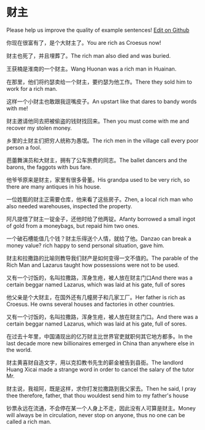 # 财主

Please help us improve the quality of example sentences! [Edit on Github](https://github.com/jiyushe/jiyu-example-sentence-source/blob/main/chinese/caizhu.md)

<p><span class="chinese">你现在很富有了，是个大财主了。</span><span class="english">You are rich as Croesus now!</span></p>

<p><span class="chinese">财主也死了，并且埋葬了。</span><span class="english">The rich man also died and was buried.</span></p>

<p><span class="chinese">王获楠是淮南的一个财主。</span><span class="english">Wang Huonan was a rich man in Huainan.</span></p>

<p><span class="chinese">在那里，他们将约瑟卖给一个财主，要约瑟为他工作。</span><span class="english">There they sold him to work for a rich man.</span></p>

<p><span class="chinese">这样一个小财主也敢跟我逗嘴皮子。</span><span class="english">An upstart like that dares to bandy words with me!</span></p>

<p><span class="chinese">财主邀请他同去把被偷盗的钱财找回来。</span><span class="english">Then you must come with me and recover my stolen money.</span></p>

<p><span class="chinese">乡里的土财主们把穷人统称为愚氓。</span><span class="english">The rich men in the village call every poor person a fool.</span></p>

<p><span class="chinese">芭蕾舞演员和大财主，拥有了公车旅费的同志。</span><span class="english">The ballet dancers and the barons, the faggots with bus fare.</span></p>

<p><span class="chinese">他爷爷原来是财主，家里有很多骨董。</span><span class="english">His grandpa used to be very rich, so there are many antiques in his house.</span></p>

<p><span class="chinese">一位姓甄的财主正需要仓库，他来看了这些房子。</span><span class="english">Zhen, a local rich man who also needed warehouses, inspected the property.</span></p>

<p><span class="chinese">阿凡提借了财主一锭金子，还他时给了他两锭。</span><span class="english">Afanty borrowed a small ingot of gold from a moneybags, but repaid him two ones.</span></p>

<p><span class="chinese">一个破石槽能值几个钱？财主乐得送个人情，就给了他。</span><span class="english">Danzao can break a money value? rich happy to send personal situation, gave him.</span></p>

<p><span class="chinese">财主和拉撒路的比喻则教导我们财产是如何变得一文不值的。</span><span class="english">The parable of the Rich Man and Lazarus taught how possessions were not to be used.</span></p>

<p><span class="chinese">又有一个讨饭的，名叫拉撒路，浑身生疮，被人放在财主门口</span><span class="english">And there was a certain beggar named Lazarus, which was laid at his gate, full of sores</span></p>

<p><span class="chinese">他父亲是个大财主，在国外还有几幢房子和几家工厂。</span><span class="english">Her father is rich as Croesus. He owns several houses and factories in other countries.</span></p>

<p><span class="chinese">又有一个讨饭的，名叫拉撒路，浑身生疮，被人放在财主门口。</span><span class="english">And there was a certain beggar named Lazarus, which was laid at his gate, full of sores.</span></p>

<p><span class="chinese">在过去十年里，中国涌现出的亿万财主比世界官吏就职何其它地方都多。</span><span class="english">In the last decade more new billionaires emerged in China than anywhere else in the world.</span></p>

<p><span class="chinese">财主黄喜财自造文字，用以克扣教书先生的薪金被告到县衙。</span><span class="english">The landlord Huang Xicai made a strange word in order to cancel the salary of the tutor Mr.</span></p>

<p><span class="chinese">财主说，我祖阿，既是这样，求你打发拉撒路到我父家去。</span><span class="english">Then he said, I pray thee therefore, father, that thou wouldest send him to my father's house</span></p>

<p><span class="chinese">钞票永远在流通，不会停在某一个人身上不走，因此没有人可算是财主。</span><span class="english">Money will always be in circulation, never stop on anyone, thus no one can be called a rich man.</span></p>

